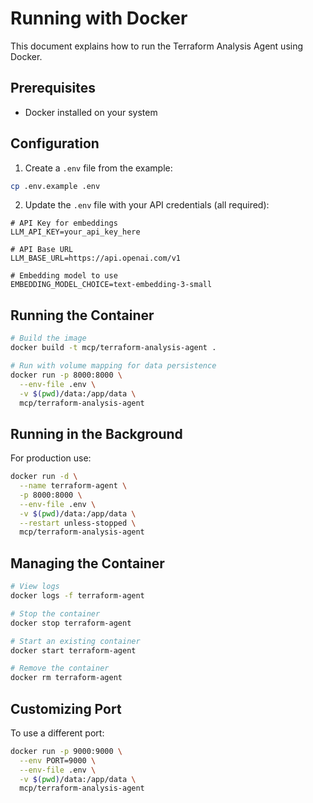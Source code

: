 # Running with Docker

This document explains how to run the Terraform Analysis Agent using Docker.

## Prerequisites

- Docker installed on your system

## Configuration

1. Create a `.env` file from the example:

```bash
cp .env.example .env
```

2. Update the `.env` file with your API credentials (all required):

```
# API Key for embeddings
LLM_API_KEY=your_api_key_here

# API Base URL
LLM_BASE_URL=https://api.openai.com/v1

# Embedding model to use
EMBEDDING_MODEL_CHOICE=text-embedding-3-small
```

## Running the Container

```bash
# Build the image
docker build -t mcp/terraform-analysis-agent .

# Run with volume mapping for data persistence
docker run -p 8000:8000 \
  --env-file .env \
  -v $(pwd)/data:/app/data \
  mcp/terraform-analysis-agent
```

## Running in the Background

For production use:

```bash
docker run -d \
  --name terraform-agent \
  -p 8000:8000 \
  --env-file .env \
  -v $(pwd)/data:/app/data \
  --restart unless-stopped \
  mcp/terraform-analysis-agent
```

## Managing the Container

```bash
# View logs
docker logs -f terraform-agent

# Stop the container
docker stop terraform-agent

# Start an existing container
docker start terraform-agent

# Remove the container
docker rm terraform-agent
```

## Customizing Port

To use a different port:

```bash
docker run -p 9000:9000 \
  --env PORT=9000 \
  --env-file .env \
  -v $(pwd)/data:/app/data \
  mcp/terraform-analysis-agent
```
